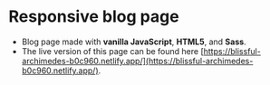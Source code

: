 # Responsive blog page

- Blog page made with **vanilla JavaScript**, **HTML5**, and **Sass**.
- The live version of this page can be found here [https://blissful-archimedes-b0c960.netlify.app/](https://blissful-archimedes-b0c960.netlify.app/).

